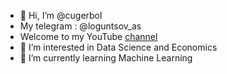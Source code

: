 - 👋 Hi, I’m @cugerbol
- My telegram : @loguntsov_as
- Welcome to my YouTube [channel](https://www.youtube.com/channel/UCoQOapYT_CQSu70vxkZfVrQ)
- 👀 I’m interested in Data Science and Economics
- 🌱 I’m currently learning Machine Learning

<!---
cugerbol/cugerbol is a ✨ special ✨ repository because its `README.md` (this file) appears on your GitHub profile.
You can click the Preview link to take a look at your changes.
--->
